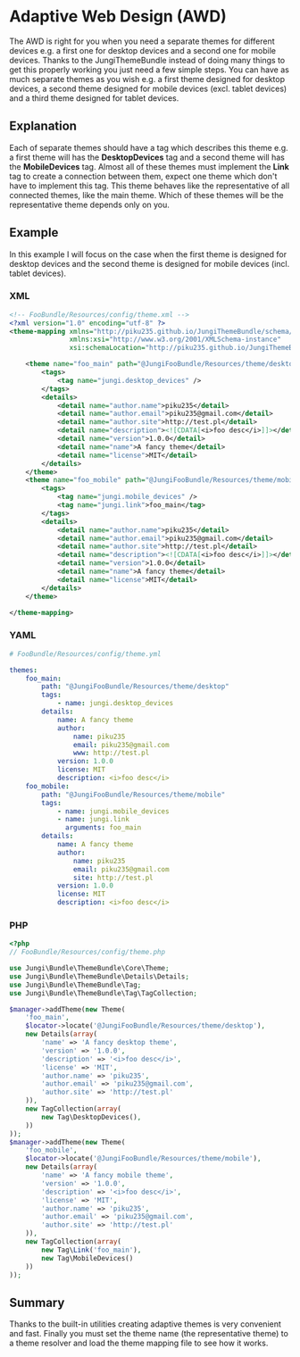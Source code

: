 Adaptive Web Design (AWD)
=========================

The AWD is right for you when you need a separate themes for different devices e.g. a first one for desktop devices
and a second one for mobile devices. Thanks to the JungiThemeBundle instead of doing many things to get this properly
working you just need a few simple steps. You can have as much separate themes as you wish e.g. a first theme designed
for desktop devices, a second theme designed for mobile devices (excl. tablet devices) and a third theme designed for
tablet devices.

Explanation
-----------

Each of separate themes should have a tag which describes this theme e.g. a first theme will has the **DesktopDevices**
tag and a second theme will has the **MobileDevices** tag. Almost all of these themes must implement the **Link** tag
to create a connection between them, expect one theme which don't have to implement this tag. This theme behaves like
the representative of all connected themes, like the main theme. Which of these themes will be the representative theme
depends only on you.

Example
-------

In this example I will focus on the case when the first theme is designed for desktop devices and the second theme is
designed for mobile devices (incl. tablet devices).

### XML

```xml
<!-- FooBundle/Resources/config/theme.xml -->
<?xml version="1.0" encoding="utf-8" ?>
<theme-mapping xmlns="http://piku235.github.io/JungiThemeBundle/schema/theme-mapping"
               xmlns:xsi="http://www.w3.org/2001/XMLSchema-instance"
               xsi:schemaLocation="http://piku235.github.io/JungiThemeBundle/schema/theme-mapping https://raw.githubusercontent.com/piku235/JungiThemeBundle/master/Mapping/Loader/schema/theme-1.0.xsd">

    <theme name="foo_main" path="@JungiFooBundle/Resources/theme/desktop">
        <tags>
            <tag name="jungi.desktop_devices" />
        </tags>
        <details>
            <detail name="author.name">piku235</detail>
            <detail name="author.email">piku235@gmail.com</detail>
            <detail name="author.site">http://test.pl</detail>
            <detail name="description"><![CDATA[<i>foo desc</i>]]></detail>
            <detail name="version">1.0.0</detail>
            <detail name="name">A fancy theme</detail>
            <detail name="license">MIT</detail>
        </details>
    </theme>
    <theme name="foo_mobile" path="@JungiFooBundle/Resources/theme/mobile">
        <tags>
            <tag name="jungi.mobile_devices" />
            <tag name="jungi.link">foo_main</tag>
        </tags>
        <details>
            <detail name="author.name">piku235</detail>
            <detail name="author.email">piku235@gmail.com</detail>
            <detail name="author.site">http://test.pl</detail>
            <detail name="description"><![CDATA[<i>foo desc</i>]]></detail>
            <detail name="version">1.0.0</detail>
            <detail name="name">A fancy theme</detail>
            <detail name="license">MIT</detail>
        </details>
    </theme>

</theme-mapping>
```

### YAML

```yml
# FooBundle/Resources/config/theme.yml

themes:
    foo_main:
        path: "@JungiFooBundle/Resources/theme/desktop"
        tags:
            - name: jungi.desktop_devices
        details:
            name: A fancy theme
            author:
                name: piku235
                email: piku235@gmail.com
                www: http://test.pl
            version: 1.0.0
            license: MIT
            description: <i>foo desc</i>
    foo_mobile:
        path: "@JungiFooBundle/Resources/theme/mobile"
        tags:
            - name: jungi.mobile_devices
            - name: jungi.link
              arguments: foo_main
        details:
            name: A fancy theme
            author:
                name: piku235
                email: piku235@gmail.com
                site: http://test.pl
            version: 1.0.0
            license: MIT
            description: <i>foo desc</i>

```

### PHP

```php
<?php
// FooBundle/Resources/config/theme.php

use Jungi\Bundle\ThemeBundle\Core\Theme;
use Jungi\Bundle\ThemeBundle\Details\Details;
use Jungi\Bundle\ThemeBundle\Tag;
use Jungi\Bundle\ThemeBundle\Tag\TagCollection;

$manager->addTheme(new Theme(
    'foo_main',
    $locator->locate('@JungiFooBundle/Resources/theme/desktop'),
    new Details(array(
        'name' => 'A fancy desktop theme',
        'version' => '1.0.0',
        'description' => '<i>foo desc</i>',
        'license' => 'MIT',
        'author.name' => 'piku235',
        'author.email' => 'piku235@gmail.com',
        'author.site' => 'http://test.pl'
    )),
    new TagCollection(array(
        new Tag\DesktopDevices(),
    ))
));
$manager->addTheme(new Theme(
    'foo_mobile',
    $locator->locate('@JungiFooBundle/Resources/theme/mobile'),
    new Details(array(
        'name' => 'A fancy mobile theme',
        'version' => '1.0.0',
        'description' => '<i>foo desc</i>',
        'license' => 'MIT',
        'author.name' => 'piku235',
        'author.email' => 'piku235@gmail.com',
        'author.site' => 'http://test.pl'
    )),
    new TagCollection(array(
        new Tag\Link('foo_main'),
        new Tag\MobileDevices()
    ))
));
```

Summary
-------

Thanks to the built-in utilities creating adaptive themes is very convenient and fast. Finally you must set the theme
name (the representative theme) to a theme resolver and load the theme mapping file to see how it works.